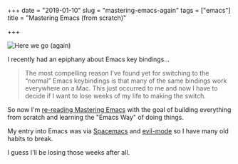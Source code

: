 +++
date = "2019-01-10"
slug = "mastering-emacs-again"
tags = ["emacs"]
title = "Mastering Emacs (from scratch)"

+++

![Here we go (again)](/img/2019/2019-01-10_mastering-emacs.png)

I recently had an epiphany about Emacs key bindings...

> The most compelling reason I’ve found yet for switching to the “normal” Emacs keybindings is that many of the same bindings work everywhere on a Mac. This just occurred to me and now I have to decide if I want to lose weeks of my life to making the switch.

So now I'm [re-reading Mastering Emacs](https://rudimentarylathe.org/#Book%3A%20Mastering%20Emacs) with the goal of building everything from scratch and learning the "Emacs Way" of doing things. 

My entry into Emacs was via [Spacemacs](https://spacemacs.org) and [evil-mode](https://github.com/emacs-evil/evil) so I have many old habits to break.

I guess I'll be losing those weeks after all.

